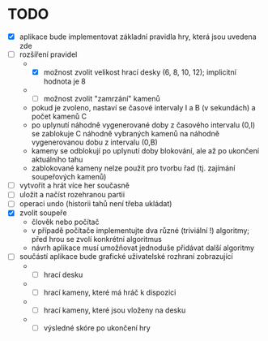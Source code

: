 # TODO
- [x] aplikace bude implementovat základní pravidla hry, která jsou uvedena zde
- [ ] rozšíření pravidel
  - - [x] možnost zvolit velikost hrací desky (6, 8, 10, 12); implicitní hodnota je 8
  - - [ ] možnost zvolit "zamrzání" kamenů
  - pokud je zvoleno, nastaví se časové intervaly I a B (v sekundách) a počet kamenů C
  - po uplynutí náhodně vygenerované doby z časového intervalu (0,I) se zablokuje C náhodně vybraných kamenů na náhodně vygenerovanou dobu z intervalu (0,B)
  - kameny se odblokují po uplynutí doby blokování, ale až po ukončení aktuálního tahu
  - zablokované kameny nelze použít pro tvorbu řad (tj. zajímání soupeřových kamenů)
- [ ] vytvořit a hrát více her současně
- [ ] uložit a načíst rozehranou partii
- [ ] operaci undo (historii tahů není třeba ukládat)
- [x] zvolit soupeře
  - člověk nebo počítač
  - v případě počítače implementujte dva různé (triviální !) algoritmy; před hrou se zvolí konkrétní algoritmus
  - návrh aplikace musí umožňovat jednoduše přidávat další algoritmy
- [ ] součástí aplikace bude grafické uživatelské rozhraní zobrazující
  - - [ ] hrací desku
  - - [ ] hrací kameny, které má hráč k dispozici
  - - [ ] hrací kameny, které jsou vloženy na desku
  - - [ ] výsledné skóre po ukončení hry
